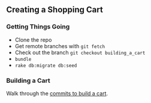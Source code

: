 ## Creating a Shopping Cart

### Getting Things Going

* Clone the repo
* Get remote branches with `git fetch`
* Check out the branch `git checkout building_a_cart`
* `bundle`
* `rake db:migrate db:seed`

### Building a Cart

Walk through the [commits to build a cart](https://github.com/turingschool-examples/storedom/commits/building_a_cart).
